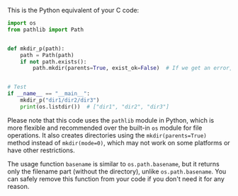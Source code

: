 This is the Python equivalent of your C code:

```python
import os
from pathlib import Path


def mkdir_p(path):
    path = Path(path)
    if not path.exists():
        path.mkdir(parents=True, exist_ok=False)  # If we get an error, it's because the directory already exists and is not a regular file.


# Test
if __name__ == "__main__":
    mkdir_p("dir1/dir2/dir3")
    print(os.listdir())  # ["dir1", "dir2", "dir3"]
```

Please note that this code uses the `pathlib` module in Python, which is more flexible and recommended over the built-in `os` module for file operations. It also creates directories using the `mkdir(parents=True)` method instead of `mkdir(mode=0)`, which may not work on some platforms or have other restrictions.

The usage function `basename` is similar to `os.path.basename`, but it returns only the filename part (without the directory), unlike `os.path.basename`. You can safely remove this function from your code if you don't need it for any reason.
